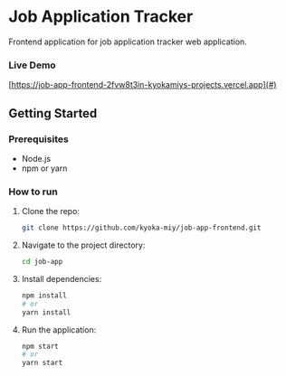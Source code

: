 # Job Application Tracker

Frontend application for job application tracker web application.

### Live Demo

[https://job-app-frontend-2fvw8t3in-kyokamiys-projects.vercel.app](#)

## Getting Started

### Prerequisites

- Node.js
- npm or yarn

### How to run

1. Clone the repo:
   ```bash
   git clone https://github.com/kyoka-miy/job-app-frontend.git
2. Navigate to the project directory:
   ```bash
   cd job-app
3. Install dependencies:
   ```bash
   npm install
   # or
   yarn install

4. Run the application:
   ```bash
   npm start
   # or
   yarn start
